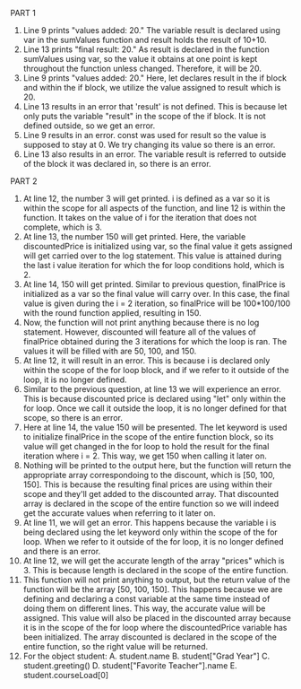 PART 1
1. Line 9 prints "values added: 20." The variable result is declared using var in the sumValues function and result holds the result of 10+10.
2. Line 13 prints "final result: 20." As result is declared in the function sumValues using var, so the value it obtains at one point is kept throughout the function unless changed. Therefore, it will be 20.
3. Line 9 prints "values added: 20." Here, let declares result in the if block and within the if block, we utilize the value assigned to result which is 20.
4. Line 13 results in an error that 'result' is not defined. This is because let only puts the variable "result" in the scope of the if block. It is not defined outside, so we get an error.
5. Line 9 results in an error. const was used for result so the value is supposed to stay at 0. We try changing its value so there is an error.
6. Line 13 also results in an error. The variable result is referred to outside of the block it was declared in, so there is an error.
  
PART 2
1. At line 12, the number 3 will get printed. i is defined as a var so it is within the scope for all aspects of the function, and line 12 is within the function. It takes on the value of i for the iteration that does not complete, which is 3.
2. At line 13, the number 150 will get printed. Here, the variable discountedPrice is initialized using var, so the final value it gets assigned will get carried over to the log statement. This value is attained during the last i value iteration for which the for loop conditions hold, which is 2. 
3. At line 14, 150 will get printed. Similar to previous question, finalPrice is initialized as a var so the final value will carry over. In this case, the final value is given during the i = 2 iteration, so finalPrice will be 100*100/100 with the round function applied, resulting in 150.
4. Now, the function will not print anything because there is no log statement. However, discounted will feature all of the values of finalPrice obtained during the 3 iterations for which the loop is ran. The values it will be filled with are 50, 100, and 150.
5. At line 12, it will result in an error. This is because i is declared only within the scope of the for loop block, and if we refer to it outside of the loop, it is no longer defined.
6. Similar to the previous question, at line 13 we will experience an error. This is because discounted price is declared using "let" only within the for loop. Once we call it outside the loop, it is no longer defined for that scope, so there is an error.
7. Here at line 14, the value 150 will be presented. The let keyword is used to initialize finalPrice in the scope of the entire function block, so its value will get changed in the for loop to hold the result for the final iteration where i = 2. This way, we get 150 when calling it later on.
8. Nothing will be printed to the output here, but the function will return the appropriate array correspondoing to the discount, which is [50, 100, 150]. This is because the resulting final prices are using within their scope and they'll get added to the discounted array. That discounted array is declared in the scope of the entire function so we will indeed get the accurate values when referring to it later on. 
9. At line 11, we will get an error. This happens because the variable i is being declared using the let keyword only within the scope of the for loop. When we refer to it outside of the for loop, it is no longer defined and there is an error.
10. At line 12, we will get the accurate length of the array "prices" which is 3. This is because length is declared in the scope of the entire function.
11. This function will not print anything to output, but the return value of the function will be the array [50, 100, 150]. This happens because we are defining and declaring a const variable at the same time instead of doing them on different lines. This way, the accurate value will be assigned. This value will also be placed in the discounted array because it is in the scope of the for loop where the discountedPrice variable has been initialized. The array discounted is declared in the scope of the entire function, so the right value will be returned. 
12. For the object student:
    A. student.name
    B. student["Grad Year"]
    C. student.greeting()
    D. student["Favorite Teacher"].name
    E. student.courseLoad[0]
    
